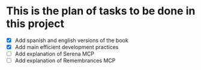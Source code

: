 # This is the plan of tasks to be done in this project

- [x] Add spanish and english versions of the book
- [x] Add main efficient development practices
- [ ] Add explanation of Serena MCP
- [ ] Add explanation of Remembrances MCP